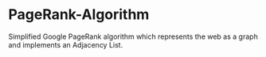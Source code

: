 # PageRank-Algorithm
Simplified Google PageRank algorithm which represents the web as a graph and implements an Adjacency List.
